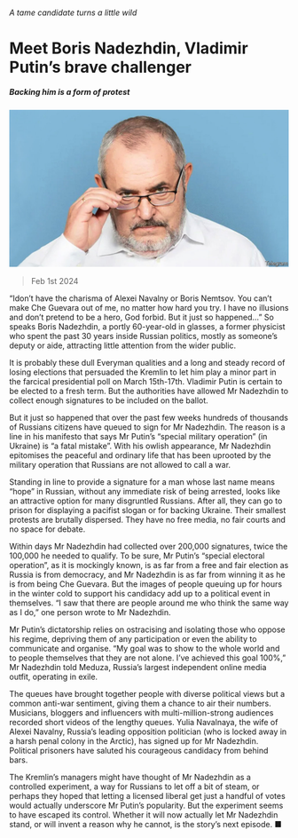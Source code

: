 ###### A tame candidate turns a little wild

# Meet Boris Nadezhdin, Vladimir Putin’s brave challenger 

##### Backing him is a form of protest 

![image](images/20240203_EUP003.jpg) 

> Feb 1st 2024 

“Idon’t have the charisma of Alexei Navalny or Boris Nemtsov. You can’t make Che Guevara out of me, no matter how hard you try. I have no illusions and don’t pretend to be a hero, God forbid. But it just so happened…” So speaks Boris Nadezhdin, a portly 60-year-old in glasses, a former physicist who spent the past 30 years inside Russian politics, mostly as someone’s deputy or aide, attracting little attention from the wider public. 

It is probably these dull Everyman qualities and a long and steady record of losing elections that persuaded the Kremlin to let him play a minor part in the farcical presidential poll on March 15th-17th. Vladimir Putin is certain to be elected to a fresh term. But the authorities have allowed Mr Nadezhdin to collect enough signatures to be included on the ballot. 


But it just so happened that over the past few weeks hundreds of thousands of Russians citizens have queued to sign for Mr Nadezhdin. The reason is a line in his manifesto that says Mr Putin’s “special military operation” (in Ukraine) is “a fatal mistake”. With his owlish appearance, Mr Nadezhdin epitomises the peaceful and ordinary life that has been uprooted by the military operation that Russians are not allowed to call a war. 

Standing in line to provide a signature for a man whose last name means “hope” in Russian, without any immediate risk of being arrested, looks like an attractive option for many disgruntled Russians. After all, they can go to prison for displaying a pacifist slogan or for backing Ukraine. Their smallest protests are brutally dispersed. They have no free media, no fair courts and no space for debate. 

Within days Mr Nadezhdin had collected over 200,000 signatures, twice the 100,000 he needed to qualify. To be sure, Mr Putin’s “special electoral operation”, as it is mockingly known, is as far from a free and fair election as Russia is from democracy, and Mr Nadezhdin is as far from winning it as he is from being Che Guevara. But the images of people queuing up for hours in the winter cold to support his candidacy add up to a political event in themselves. “I saw that there are people around me who think the same way as I do,” one person wrote to Mr Nadezhdin. 

Mr Putin’s dictatorship relies on ostracising and isolating those who oppose his regime, depriving them of any participation or even the ability to communicate and organise. “My goal was to show to the whole world and to people themselves that they are not alone. I’ve achieved this goal 100%,” Mr Nadezhdin told Meduza, Russia’s largest independent online media outfit, operating in exile. 

The queues have brought together people with diverse political views but a common anti-war sentiment, giving them a chance to air their numbers. Musicians, bloggers and influencers with multi-million-strong audiences recorded short videos of the lengthy queues. Yulia Navalnaya, the wife of Alexei Navalny, Russia’s leading opposition politician (who is locked away in a harsh penal colony in the Arctic), has signed up for Mr Nadezhdin. Political prisoners have saluted his courageous candidacy from behind bars. 

The Kremlin’s managers might have thought of Mr Nadezhdin as a controlled experiment, a way for Russians to let off a bit of steam, or perhaps they hoped that letting a licensed liberal get just a handful of votes would actually underscore Mr Putin’s popularity. But the experiment seems to have escaped its control. Whether it will now actually let Mr Nadezhdin stand, or will invent a reason why he cannot, is the story’s next episode. ■


